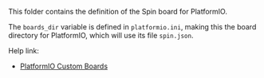 This folder contains the definition of the Spin board for PlatformIO.

The `boards_dir` variable is defined in `platformio.ini`, making this the board directory for PlatformIO, which will use its file `spin.json`.

Help link:
- [PlatformIO Custom Boards](https://docs.platformio.org/en/latest/platforms/creating_board.html)
